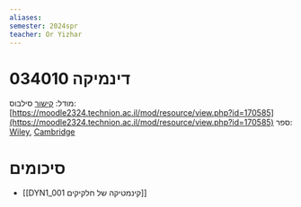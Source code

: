 ```yaml
---
aliases: 
semester: 2024spr
teacher: Or Yizhar
---
```

# דינמיקה 034010
מודל: [קישור](https://moodle2324.technion.ac.il/course/view.php?id=2556)
סילבוס: [https://moodle2324.technion.ac.il/mod/resource/view.php?id=170585](https://moodle2324.technion.ac.il/mod/resource/view.php?id=170585)
ספר: [Wiley](https://annas-archive.org/md5/328a3f420f49fd5c45fc916df9c8d1a8), [Cambridge](https://annas-archive.org/md5/dd49fb6552453fa29b15e2f36cf531c8)

# סיכומים
- [[DYN1_001 קינמטיקה של חלקיקים]]

